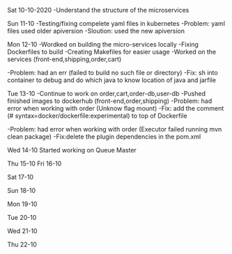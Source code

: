 Sat 10-10-2020 
-Understand the structure of the microservices

Sun 11-10
-Testing/fixing compelete yaml files in kubernetes
-Problem: yaml files used older apiversion
-Sloution: used the new apiversion 

Mon  12-10
-Wordked on building the micro-services locally 
-Fixing Dockerfiles to build 
-Creating Makefiles for easier usage 
-Worked on the services (front-end,shipping,order,cart)

-Problem: had an err (failed to build no such file or directory)
-Fix: sh into container to debug and do which java to know location of java and jarfile

Tue  13-10
-Continue to work on order,cart,order-db,user-db
-Pushed finished images to dockerhub (front-end,order,shipping)
-Problem: had error when working with order (Unknow flag mount)
-Fix: add the comment (# syntax=docker/dockerfile:experimental) to top of Dockerfile

-Problem: had error when working with order (Executor failed running mvn clean package)
-Fix:delete the plugin dependencies in the pom.xml

Wed  14-10
Started working on Queue Master

Thu  15-10
Fri  16-10

Sat  17-10

Sun  18-10

Mon  19-10

Tue  20-10

Wed  21-10

Thu  22-10
